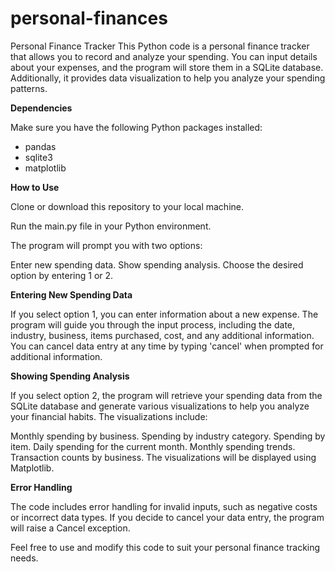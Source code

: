 # personal-finances

Personal Finance Tracker
This Python code is a personal finance tracker that allows you to record and analyze your spending. You can input details about your expenses, and the program will store them in a SQLite database. Additionally, it provides data visualization to help you analyze your spending patterns.

**Dependencies**

Make sure you have the following Python packages installed:

- pandas
- sqlite3
- matplotlib


**How to Use**

Clone or download this repository to your local machine.

Run the main.py file in your Python environment.

The program will prompt you with two options:

Enter new spending data.
Show spending analysis.
Choose the desired option by entering 1 or 2.


**Entering New Spending Data**

If you select option 1, you can enter information about a new expense. The program will guide you through the input process, including the date, industry, business, items purchased, cost, and any additional information. You can cancel data entry at any time by typing 'cancel' when prompted for additional information.

**Showing Spending Analysis**

If you select option 2, the program will retrieve your spending data from the SQLite database and generate various visualizations to help you analyze your financial habits. The visualizations include:


Monthly spending by business.
Spending by industry category.
Spending by item.
Daily spending for the current month.
Monthly spending trends.
Transaction counts by business.
The visualizations will be displayed using Matplotlib.

**Error Handling**

The code includes error handling for invalid inputs, such as negative costs or incorrect data types. If you decide to cancel your data entry, the program will raise a Cancel exception.

Feel free to use and modify this code to suit your personal finance tracking needs.
